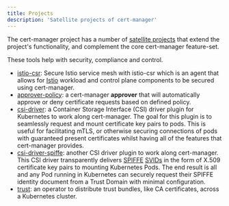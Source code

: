 ```yaml
---
title: Projects
description: 'Satellite projects of cert-manager'
---
```


The cert-manager project has a number of [satellite
projects](https://github.com/cert-manager) that extend the project's
functionality, and complement the core cert-manager feature-set.

These tools help with security, compliance and control.

- [istio-csr](./istio-csr.md): Secure Istio service mesh with istio-csr which is
  an agent that allows for [Istio](https://istio.io) workload and control plane
  components to be secured using cert-manager.
- [approver-policy](./approver-policy.md):
  a cert-manager **approver** that will automatically approve or deny
  certificate requests based on defined policy.
- [csi-driver](./csi-driver.md):
  a Container Storage Interface (CSI) driver plugin for Kubernetes to work along
  cert-manager. The goal for this plugin is to seamlessly request and mount
  certificate key pairs to pods. This is useful for facilitating mTLS, or
  otherwise securing connections of pods with guaranteed present certificates
  whilst having all of the features that cert-manager provides.
- [csi-driver-spiffe](./csi-driver-spiffe.md):
  another CSI driver plugin to work along cert-manager. This CSI driver
  transparently delivers [SPIFFE](https://spiffe.io/)
  [SVIDs](https://spiffe.io/docs/latest/spiffe-about/spiffe-concepts/#spiffe-verifiable-identity-document-svid)
  in the form of X.509 certificate key pairs to mounting Kubernetes Pods. The
  end result is all and any Pod running in Kubernetes can securely request their
  SPIFFE identity document from a Trust Domain with minimal configuration.
- [trust](./trust.md): an
  operator to distribute trust bundles, like CA certificates, across a
  Kubernetes cluster.
